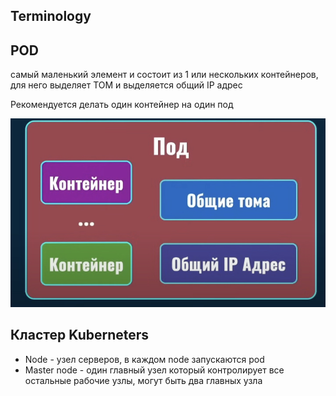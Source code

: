 ## Terminology

## POD 
самый маленький элемент и состоит из 1 или нескольких контейнеров, для него выделяет ТОМ и выделяется общий IP адрес

Рекомендуется делать один контейнер на один под

![Alt текст](/img/k8s/pod.jpg)

## Кластер Kuberneters

- Node - узел серверов, в каждом node запускаются pod 
- Master node - один главный узел который контролирует все остальные рабочие узлы, могут быть два главных узла
 
